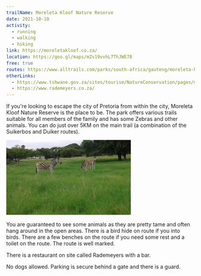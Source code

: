 ```yaml
---
trailName: Moreleta Kloof Nature Reserve
date: 2021-10-10
activity:
  - running
  - walking
  - hiking
link: https://moreletakloof.co.za/ 
location: https://goo.gl/maps/mZv19vvhL7ThJWE78 
free: true
routes: https://www.alltrails.com/parks/south-africa/gauteng/moreleta-kloof-nature-reserve 
otherLinks:
  - https://www.tshwane.gov.za/sites/tourism/NatureConservation/pages/moreleta-kloof-nature-area.aspx 
  - https://www.rademeyers.co.za/
---
```


If you're looking to escape the city of Pretoria from within the city, Moreleta Kloof Nature Reserve is the place to be. 
The park offers various trails suitable for all members of the family and has some Zebras and other animals. You can do just over 5KM on the main trail (a combination of the Suikerbos and Duiker routes).

![moreleta kloof zebras](moreleta-kloof.png)

You are guaranteed to see some animals as they are pretty tame and often hang around in the open areas. There is a bird hide on route if you into birds. There are a few benches on the route if you need some rest and a toilet on the route. The route is well marked.

There is a restaurant on site called Rademeyers with a bar.

No dogs allowed. Parking is secure behind a gate and there is a guard.